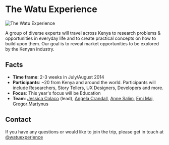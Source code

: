The Watu Experience
===================

![The Watu Experience](https://raw.github.com/WatuExperience/thewatuexperience.org/gh-pages/assets/logo.png)

A group of diverse experts will travel across Kenya to research problems & opportunities
in everyday life and to create practical concepts on how to build upon them.
Our goal is to reveal market opportunities to be explored by the Kenyan industry.

## Facts

* **Time frame**: 2-3 weeks in July/August 2014
* **Participants**: ~20 from Kenya and around the world. Participants will include
  Researchers, Story Tellers, UX Designers, Developers and more.
* **Focus**: This year's focus will be Education
* **Team**: 
  [Jessica Colaco](https://github.com/jcolaco) (lead), 
  [Angela Crandall](https://github.com/Honoluluskye),
  [Anne Salim](https://github.com/anny320), 
  [Emi Maj](https://github.com/EmiMaj), 
  [Gregor Martynus](https://github.com/gr2m)


## Contact

If you have any questions or would like to join the trip, please get in touch at [@watuexperience](https://twitter.com/watuexperience/)
